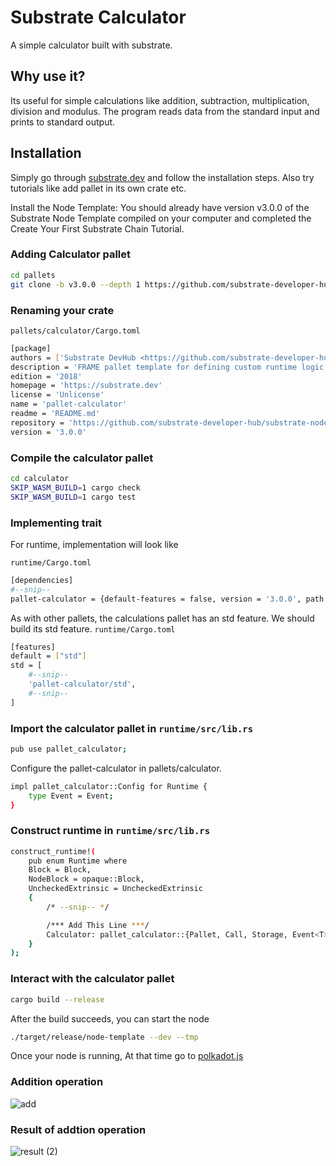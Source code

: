 
# Substrate Calculator

 A simple calculator built with substrate.

## Why use it? 
Its useful for simple calculations like addition, subtraction, multiplication, division and modulus. The program reads data from the standard input and prints to standard output.


 


## Installation

Simply go through [substrate.dev](https://substrate.dev/) and follow the installation steps. Also try tutorials like add pallet in its own crate etc.

Install the Node Template:
You should already have version v3.0.0 of the Substrate Node Template compiled on your computer and completed the Create Your First Substrate Chain Tutorial.

### Adding Calculator pallet
```bash
cd pallets
git clone -b v3.0.0 --depth 1 https://github.com/substrate-developer-hub/substrate-pallet-template calculator
```
### Renaming your crate

``` pallets/calculator/Cargo.toml ```

```bash
[package]
authors = ['Substrate DevHub <https://github.com/substrate-developer-hub>']
description = 'FRAME pallet template for defining custom runtime logic.'
edition = '2018'
homepage = 'https://substrate.dev'
license = 'Unlicense'
name = 'pallet-calculator'
readme = 'README.md'
repository = 'https://github.com/substrate-developer-hub/substrate-node-template/'
version = '3.0.0'
```
### Compile the calculator pallet
```bash
cd calculator
SKIP_WASM_BUILD=1 cargo check
SKIP_WASM_BUILD=1 cargo test
```
### Implementing trait
 For runtime, implementation will look like

 ``` runtime/Cargo.toml  ```

```bash
[dependencies]
#--snip--
pallet-calculator = {default-features = false, version = '3.0.0', path = '../pallets/calculator'}
```
As with other pallets, the calculations pallet has an std feature. We should build its std feature.
``` runtime/Cargo.toml  ```
```bash
[features]
default = ["std"]
std = [
	#--snip--
	'pallet-calculator/std',
	#--snip--
]
```
### Import the calculator pallet in ``` runtime/src/lib.rs  ```
```bash
pub use pallet_calculator;
```
Configure the pallet-calculator in pallets/calculator.
```bash
impl pallet_calculator::Config for Runtime {
	type Event = Event;
}
```
### Construct runtime in ``` runtime/src/lib.rs  ```
```bash
construct_runtime!(
    pub enum Runtime where
	Block = Block,
	NodeBlock = opaque::Block,
	UncheckedExtrinsic = UncheckedExtrinsic
	{
		/* --snip-- */

		/*** Add This Line ***/
		Calculator: pallet_calculator::{Pallet, Call, Storage, Event<T>},
	}
);
```
### Interact with the calculator pallet
```bash
cargo build --release
```
After the build succeeds, you can start the node
```bash
./target/release/node-template --dev --tmp
```





    





 Once your node is running, At that time go to [polkadot.js](https://polkadot.js.org/apps/)
 ### Addition operation
 ![add](https://user-images.githubusercontent.com/85221851/126440572-8fb1d4e9-5021-4fce-b42c-1cb47c7f4df1.png)

### Result of addtion operation
![result (2)](https://user-images.githubusercontent.com/85221851/126441272-b9aff69f-5bd3-47a7-88c8-b3d952432041.png)

